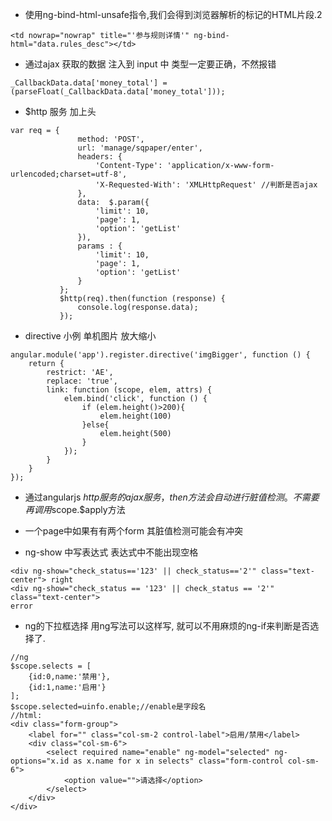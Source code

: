 * 使用ng-bind-html-unsafe指令,我们会得到浏览器解析的标记的HTML片段.2
```
<td nowrap="nowrap" title="'参与规则详情'" ng-bind-html="data.rules_desc"></td>
```

* 通过ajax 获取的数据 注入到 input 中 类型一定要正确，不然报错
```
_CallbackData.data['money_total'] = (parseFloat(_CallbackData.data['money_total']));
```

* $http 服务 加上头
```
var req = {
               method: 'POST',
               url: 'manage/sqpaper/enter',
               headers: {
                   'Content-Type': 'application/x-www-form-urlencoded;charset=utf-8',
                   'X-Requested-With': 'XMLHttpRequest' //判断是否ajax
               },
               data:  $.param({
                   'limit': 10,
                   'page': 1,
                   'option': 'getList'
               }),
               params : {
                   'limit': 10,
                   'page': 1,
                   'option': 'getList'
               }
           };
           $http(req).then(function (response) {
               console.log(response.data);
           });
```

* directive 小例 单机图片 放大缩小
```
angular.module('app').register.directive('imgBigger', function () {
    return {
        restrict: 'AE',
        replace: 'true',
        link: function (scope, elem, attrs) {
            elem.bind('click', function () {
                if (elem.height()>200){
                    elem.height(100)
                }else{
                    elem.height(500)
                }
            });
        }
    }
});
```

* 通过angularjs  $http 服务的ajax 服务，then 方法会自动进行脏值检测。不需要再调用$scope.$apply方法

* 一个page中如果有有两个form 其脏值检测可能会有冲突

* ng-show 中写表达式 表达式中不能出现空格
```
<div ng-show="check_status=='123' || check_status=='2'" class="text-center"> right
<div ng-show="check_status == '123' || check_status == '2'" class="text-center">
error
```

* ng的下拉框选择 用ng写法可以这样写, 就可以不用麻烦的ng-if来判断是否选择了.
```
//ng
$scope.selects = [
    {id:0,name:'禁用'},
    {id:1,name:'启用'}
];
$scope.selected=uinfo.enable;//enable是字段名
//html:
<div class="form-group">
    <label for="" class="col-sm-2 control-label">启用/禁用</label>
    <div class="col-sm-6">
        <select required name="enable" ng-model="selected" ng-options="x.id as x.name for x in selects" class="form-control col-sm-6">
            <option value="">请选择</option>
        </select>
    </div>
</div>
```
